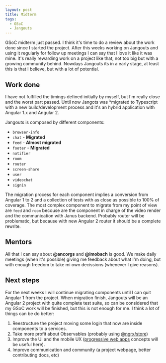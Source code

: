 ```yaml
---
layout: post
title: Midterm
tags:
  - GSoC
  - Jangouts
---
```


GSoC midterm just passed. I think it's time to do a review about the work done
since I started the project. After this weeks working on Jangouts and using it
regularly for follow up meetings I can say that I love it like it was mine.
It's really rewarding work on a project like that, not too big but with a
growing community behind. Nowdays Jangouts its in a early stage, at least this
is that I believe, but with a lot of potential.

## Work done

I have not fulfilled the timings defined initially by myself, but I'm really
close and the worst part passed. Until now Jangots was *migrated to Typescript
with a new build/development process and it's an hybrid application with
Angular 1.x  and Angular 2.

Jangouts is composed by different components:

* `browser-info`
* `chat` - **Migrated**
* `feed` - **Almost migrated**
* `footer` - **Migrated**
* `notifier`
* `room`
* `router`
* `screen-share`
* `user`
* `videochat`
* `signin`

The migration process for each component implies a conversion from Angular 1 to
2 and a collection of tests with as close as possible to 100% of coverage. The
most complex component to migrate from my point of view are `feed` and `room`
becouse are the component in charge of the video render and the communication
with Janus backend. Probably router will be problematic, but because with new
Angular 2 router it should be a complete rewrite.

## Mentors

All that I can say about **@ancorgs** and **@imobach** is good. We make daily meetings
(when it's possible) giving me feedback about what I'm doing, but with enough
freedom to take mi own decissions (whenever I give reasons).

## Next steps

For the next weeks I will continue migrating components until I can quit Angular
1 from the project. When migration finish, Jangouts will be an Angular 2 project
with quite complete test suite, so can be considered that my GSoC work will be
finished, but this is not enough for me. I think a lot of things can be do
better:

1. Reestructure the project moving some login that now are inside components to a services.
1. Take more profit about Observables (probably using [@ngrx/store](https://github.com/ngrx/store))
1. Improve the UI and the mobile UX ([progressive web apps](https://developers.google.com/web/progressive-web-apps/) concepts will be useful here).
1. Improve communication and community (a project webpage, better contributing docs, etc)
